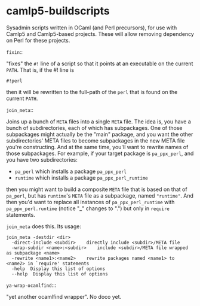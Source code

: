 # camlp5-buildscripts

Sysadmin scripts written in OCaml (and Perl precursors), for use with
Camlp5 and Camlp5-based projects.  These will allow removing
dependency on Perl for these projects.

`fixin`::

"fixes" the `#!` line of a script so that it points at an executable
on the current `PATH`.  That is, if the #! line is

```
#!perl
```

then it will be rewritten to the full-path of the `perl` that is found
on the current `PATH`.

`join_meta`::

Joins up a bunch of `META` files into a single `META` file.  The idea
is, you have a bunch of subdirectories, each of which has subpackages.
One of those subpackages might actually be the "main" package, and you
want the other subdirectories' META files to become subpackages in the
new META file you're constructing.  And at the same time, you'll want
to rewrite names of those subpackages.  For example, if your target
package is `pa_ppx_perl`, and you have two subdirectories:

* `pa_perl` which installs a package `pa_ppx_perl`
* `runtime` which installs a package `pa_ppx_perl_runtime`

then you might want to build a composite `META` file that is based on
that of `pa_perl`, but has `runtime`'s `META` file as a subpackage,
named `"runtime"`.  And then you'd want to replace all instances of
`pa_ppx_perl_runtime` with `pa_ppx_perl.runtime` (notice "_" changes
to ".") but only in `require` statements.

`join_meta` does this.  Its usage:

```
join_meta -destdir <dir>
  -direct-include <subdir>    directly include <subdir>/META file
  -wrap-subdir <name>:<subdir>    include <subdir>/META file wrapped as subpackage <name>
  -rewrite <name1>:<name2>    rewrite packages named <name1> to <name2> in `require' statements
  -help  Display this list of options
  --help  Display this list of options
```

`ya-wrap-ocamlfind`:::

"yet another ocamlfind wrapper".  No doco yet.

